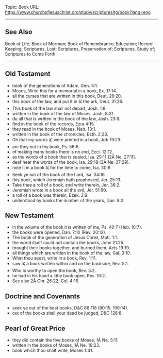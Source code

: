 Topic: Book
URL: https://www.churchofjesuschrist.org/study/scriptures/tg/book?lang=eng

---

## See Also

Book of Life; Book of Mormon; Book of Remembrance; Education; Record Keeping; Scriptures, Lost; Scriptures, Preservation of; Scriptures, Study of; Scriptures to Come Forth

---

## Old Testament

- book of the generations of Adam, Gen. 5:1.
- Moses, Write this for a memorial in a book, Ex. 17:14.
- all the curses that are written in this book, Deut. 29:20.
- this book of the law, and put it in â¦ the ark, Deut. 31:26.
- This book of the law shall not depart, Josh. 1:8.
- written in the book of the law of Moses, Josh. 8:31.
- do all that is written in the book of the law, Josh. 23:6.
- find in the book of the records, Ezra 4:15.
- they read in the book of Moses, Neh. 13:1.
- written in the book of the chronicles, Esth. 2:23.
- Oh that my words â¦ were printed in a book, Job 19:23.
- are they not in thy book, Ps. 56:8.
- of making many books there is no end, Eccl. 12:12.
- as the words of a book that is sealed, Isa. 29:11 (2Â Ne. 27:11).
- deaf hear the words of the book, Isa. 29:18 (2Â Ne. 27:29).
- note it in a book â¦ for the time to come, Isa. 30:8.
- Seek ye out of the book of the Lord, Isa. 34:16.
- this book, which Jeremiah hath prophesied, Jer. 25:13.
- Take thee a roll of a book, and write therein, Jer. 36:2.
- Jeremiah wrote in a book all the evil, Jer. 51:60.
- a roll of a book was therein, Ezek. 2:9.
- understood by books the number of the years, Dan. 9:2.

## New Testament

- in the volume of the book it is written of me, Ps. 40:7 (Heb. 10:7).
- the books were opened, Dan. 7:10 (Rev. 20:12).
- The book of the generation of Jesus Christ, Matt. 1:1.
- the world itself could not contain the books, John 21:25.
- brought their books together, and burned them, Acts 19:19.
- all things which are written in the book of the law, Gal. 3:10.
- What thou seest, write in a book, Rev. 1:11.
- saw â¦ a book written within and on the backside, Rev. 5:1.
- Who is worthy to open the book, Rev. 5:2.
- he had in his hand a little book open, Rev. 10:2.
- See also 2Â Chr. 26:22; Col. 4:16.

## Doctrine and Covenants

- seek ye out of the best books, D&C 88:118 (90:15; 109:14).
- out of the books shall your dead be judged, D&C 128:8.

## Pearl of Great Price

- they did contain the five books of Moses, 1Â Ne. 5:11.
- written in the books of Moses, 1Â Ne. 19:23.
- book which thou shalt write, Moses 1:41.

